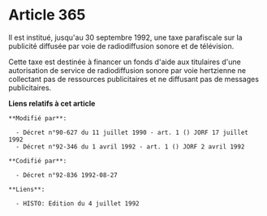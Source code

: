 # Article 365

Il est institué, jusqu'au 30 septembre 1992, une taxe parafiscale sur la publicité diffusée par voie de radiodiffusion sonore
et de télévision.

Cette taxe est destinée à financer un fonds d'aide aux titulaires d'une autorisation de service de radiodiffusion sonore par
voie hertzienne ne collectant pas de ressources publicitaires et ne diffusant pas de messages publicitaires.

**Liens relatifs à cet article**

	**Modifié par**:

	  - Décret n°90-627 du 11 juillet 1990 - art. 1 () JORF 17 juillet 1992
	  - Décret n°92-346 du 1 avril 1992 - art. 1 () JORF 2 avril 1992

	**Codifié par**:

	  - Décret n°92-836 1992-08-27

	**Liens**:

	  - HISTO: Edition du 4 juillet 1992
